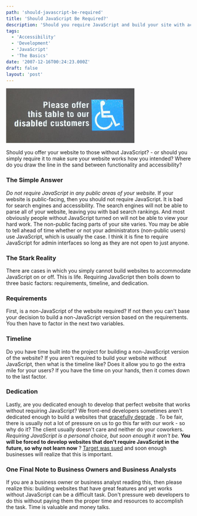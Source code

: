 ```yaml
---
path: 'should-javascript-be-required'
title: 'Should JavaScript Be Required?'
description: 'Should you require JavaScript and build your site with accessibility in mind?'
tags:
  - 'Accessibility'
  - 'Development'
  - 'JavaScript'
  - 'The Basics'
date: '2007-12-16T00:24:23.000Z'
draft: false
layout: 'post'
---
```


![](./disabled-customers.jpg)

Should you offer your website to those without JavaScript? - or should you simply require it to make sure your website works how you intended? Where do you draw the line in the sand between functionality and accessibility?

### The Simple Answer

_Do not require JavaScript in any public areas of your website._ If your website is public-facing, then you should not require JavaScript. It is bad for search engines and accessibility. The search engines will not be able to parse all of your website, leaving you with bad search rankings. And most obviously people without JavaScript turned on will not be able to view your hard work. The non-public facing parts of your site varies. You may be able to tell ahead of time whether or not your administrators (non-public users) use JavaScript, which is usually the case. I think it is fine to require JavaScript for admin interfaces so long as they are not open to just anyone.

### The Stark Reality

There are cases in which you simply cannot build websites to accommodate JavaScript on or off. This is life. Requiring JavaScript then boils down to three basic factors: requirements, timeline, and dedication.

### Requirements

First, is a non-JavaScript of the website required? If not then you can't base your decision to build a non-JavaScript version based on the requirements. You then have to factor in the next two variables.

### Timeline

Do you have time built into the project for building a non-JavaScript version of the website? If you aren't required to build your website without JavaScript, then what is the timeline like? Does it allow you to go the extra mile for your users? If you have the time on your hands, then it comes down to the last factor.

### Dedication

Lastly, are you dedicated enough to develop that perfect website that works without requiring JavaScript? We front-end developers sometimes aren't dedicated enough to build a websites that [gracefully degrade](http://webtips.dan.info/graceful.html) . To be fair, there is usually not a lot of pressure on us to go this far with our work - so why do it? The client usually doesn't care and neither do your coworkers. _Requiring JavaScript is a personal choice, but soon enough it won't be._ **You will be forced to develop websites that don't require JavaScript in the future, so why not learn now** ? [Target was sued](http://www.petefreitag.com/item/582.cfm) and soon enough businesses will realize that this is important.

### One Final Note to Business Owners and Business Analysts

If you are a business owner or business analyst reading this, then please realize this: building websites that have great features and yet works without JavaScript can be a difficult task. Don't pressure web developers to do this without paying them the proper time and resources to accomplish the task. Time is valuable and money talks.

